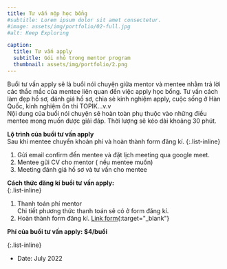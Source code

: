 ```yaml
---
title: Tư vấn nộp học bổng
#subtitle: Lorem ipsum dolor sit amet consectetur.
#image: assets/img/portfolio/02-full.jpg
#alt: Keep Exploring

caption:
  title: Tư vấn apply
  subtitle: Gói nhỏ trong mentor program
  thumbnail: assets/img/portfolio/2.png
---
```

 Buổi tư vấn apply sẽ là buổi nói chuyện giữa mentor và mentee nhằm trả lời các thắc mắc của mentee liên quan đến việc apply học bổng. Tư vấn cách làm đẹp hồ sơ, đánh giá hồ sơ, chia sẻ kinh nghiệm apply, cuộc sống ở Hàn Quốc, kinh nghiệm ôn thi TOPIK...v.v
 <br />Nội dung của buổi nói chuyện sẽ hoàn toàn phụ thuộc vào những điều mentee mong muốn được giải đáp. Thời lượng sẽ kéo dài khoảng 30 phút. 

 **Lộ trình của buổi tư vấn apply** 
<br/>Sau khi mentee chuyển khoản phí và hoàn thành form đăng kí. 
{:.list-inline}
1. Gửi email confirm đến mentee và đặt lịch meeting qua google meet.
2. Mentee gửi CV cho mentor ( nếu mentee muốn)
3. Meeting đánh giá hồ sơ và tư vấn cho mentee

**Cách thức đăng kí buổi tư vấn apply:**  
{:.list-inline}
1. Thanh toán phí mentor
  <br/> Chi tiết phương thức thanh toán sẽ có ở form đăng kí. 
2. Hoàn thành form đăng kí. [Link form](https://forms.gle/vb5613wWEQbNrDnU6){:target="_blank"}

**Phí của buổi tư vấn apply: $4/buổi**

{:.list-inline}
- Date: July 2022

